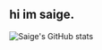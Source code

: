 hi im saige.
---

![Saige's GitHub stats](https://github-readme-stats.vercel.app/api?username=Saigees&show_icons=true&theme=aura)<br/>

